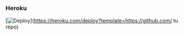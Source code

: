 ### Heroku
[![Deploy](https://www.herokucdn.com/deploy/button.svg)](https://heroku.com/deploy?template=https://github.com/ tu repo)
